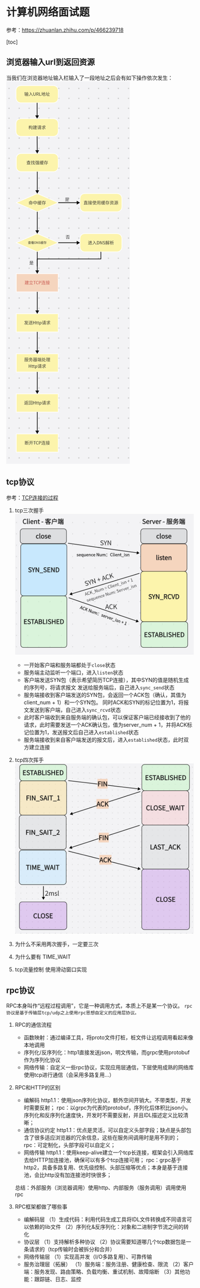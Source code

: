 # 计算机网络面试题

参考：https://zhuanlan.zhihu.com/p/466239718

[toc]

## 浏览器输入url到返回资源

当我们在浏览器地址输入栏输入了一段地址之后会有如下操作依次发生：
![浏览器输入url到返回资源](../pic/输入url后.jpeg)

## tcp协议

参考：[TCP连接的过程](https://blog.csdn.net/weixin_51338848/article/details/127691543)

1. tcp三次握手
![三次握手](../pic/tcp三次握手.jpeg)

    - 一开始客户端和服务端都处于`close`状态
    - 服务端主动监听一个端口，进入`listen`状态
    - 客户端发送SYN包（表示希望简历TCP连接），其中SYN的值是随机生成的序列号，将请求报文
    发送给服务端后，自己进入`sync_send`状态
    - 服务端接收到客户端发送的SYN包，会返回一个ACK包（确认，其值为client_num + 1）和一个SYN包。
    同时ACK和SYN的标记位置为1，将报文发送到客户端，自己进入`sync_rcvd`状态
    - 此时客户端收到来自服务端的确认包，可以保证客户端已经接收到了他的请求，此时需要发送一个ACK确认包，值为server_num + 1，并将ACK标记位置为1，发送报文后自己进入`established`状态
    - 服务端接收到来自客户端发送的报文后，进入`established`状态，此时双方建立连接

2. tcp四次挥手
![四次挥手](../pic/tcp四次挥手.jpeg)

3. 为什么不采用两次握手，一定要三次

4. 为什么要有 TIME_WAIT

5. tcp流量控制
使用滑动窗口实现

## rpc协议

RPC本身叫作“远程过程调用”，它是一种调用方式，本质上不是某一个协议。
`rpc协议是基于传输层tcp/udp之上使用rpc思想自定义的应用层协议。`

1. RPC的通信流程

   - 函数映射：通过编译工具，将proto文件打桩，桩文件让远程调用看起来像本地调用
   - 序列化/反序列化：http1直接发送json，明文传输，而grpc使用protobuf作为序列化协议
   - 网络传输：自定义一些rpc协议，实现应用层通信，下层使用成熟的网络库使用tcp进行通信（会采用多路复用...）

2. RPC和HTTP的区别

     - 编解码
     http1.1：使用json序列化协议，额外空间开销大。不带类型，开发时需要反射；
     rpc：以grpc为代表的protobuf，序列化后体积比json小。序列化和反序列化速度快，开发时不需要反射，并且IDL描述定义比较清晰；
     - 通信协议约定
    http1.1：优点是灵活，可以自定义头部字段；缺点是头部包含了很多适应浏览器的冗余信息，这些在服务间调用时是用不到的；
    rpc：可定制化，头部字段可以自定义；
     - 网络传输
    http1.1：使用keep-alive建立一个tcp长连接，框架会引入网络库去给HTTP加连接池，确保可以有多个tcp连接可用；
    rpc：grpc基于http2，具备多路复用、优先级控制、头部压缩等优点；本身是基于连接池，会比http没有加连接池时快很多；

    总结：外部服务（浏览器调用）使用http、内部服务（服务调用）调用使用rpc
3. RPC框架都做了哪些事

   - 编解码层
    （1）生成代码：利用代码生成工具将IDL文件转换成不同语言可以依赖的lib文件
    （2）序列化&反序列化：对象和二进制字节流之间的转化
   - 协议层
    （1）支持解析多种协议
    （2）协议需要知道哪几个tcp数据包是一条请求的（tcp传输时会被拆分和合并）
   - 网络传输层
    （1）实现高并发（I/O多路复用）、可靠传输
   - 服务治理层（拓展）
    （1）服务端：服务注册、健康检查、限流
    （2）客户端：服务发现、路由策略、负载均衡、重试机制、故障熔断
    （3）其他功能：跟踪链、日志、监控
